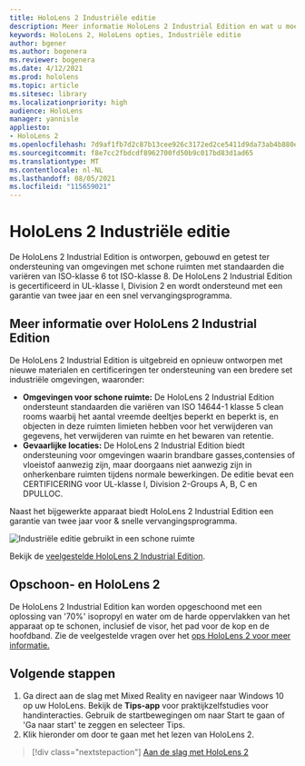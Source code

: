```yaml
---
title: HoloLens 2 Industriële editie
description: Meer informatie HoloLens 2 Industrial Edition en wat u moet doen nadat u een eigen editie hebt gemaakt.
keywords: HoloLens 2, HoloLens opties, Industriële editie
author: bgener
ms.author: bogenera
ms.reviewer: bogenera
ms.date: 4/12/2021
ms.prod: hololens
ms.topic: article
ms.sitesec: library
ms.localizationpriority: high
audience: HoloLens
manager: yannisle
appliesto:
- HoloLens 2
ms.openlocfilehash: 7d9af1fb7d2c87b13cee926c3172ed2ce5411d9da73ab4b880efb1bd837ca3e5
ms.sourcegitcommit: f8e7cc2fbdcdf8962700fd50b9c017bd83d1ad65
ms.translationtype: MT
ms.contentlocale: nl-NL
ms.lasthandoff: 08/05/2021
ms.locfileid: "115659021"
---
```

# <a name="hololens-2-industrial-edition"></a>HoloLens 2 Industriële editie

De HoloLens 2 Industrial Edition is ontworpen, gebouwd en getest ter ondersteuning van omgevingen met schone ruimten met standaarden die variëren van ISO-klasse 6 tot ISO-klasse 8. De HoloLens 2 Industrial Edition is gecertificeerd in UL-klasse I, Division 2 en wordt ondersteund met een garantie van twee jaar en een snel vervangingsprogramma.

## <a name="learn-about-hololens-2-industrial-edition"></a>Meer informatie over HoloLens 2 Industrial Edition

De HoloLens 2 Industrial Edition is uitgebreid en opnieuw ontworpen met nieuwe materialen en certificeringen ter ondersteuning van een bredere set industriële omgevingen, waaronder:

- **Omgevingen voor schone ruimte:** De HoloLens 2 Industrial Edition ondersteunt standaarden die variëren van ISO 14644-1 klasse 5 clean rooms waarbij het aantal vreemde deeltjes beperkt en beperkt is, en objecten in deze ruimten limieten hebben voor het verwijderen van gegevens, het verwijderen van ruimte en het bewaren van retentie.
- **Gevaarlijke locaties:** De HoloLens 2 Industrial Edition biedt ondersteuning voor omgevingen waarin brandbare gasses,contensies of vloeistof aanwezig zijn, maar doorgaans niet aanwezig zijn in onherkenbare ruimten tijdens normale bewerkingen. De editie bevat een CERTIFICERING voor UL-klasse I, Division 2-Groups A, B, C en DPULLOC.

Naast het bijgewerkte apparaat biedt HoloLens 2 Industrial Edition een garantie van twee jaar voor & snelle vervangingsprogramma.

![Industriële editie gebruikt in een schone ruimte](./images/ie-small-pic.png)

Bekijk de [veelgestelde HoloLens 2 Industrial Edition](hololens2-industrial-edition-faq.md).

## <a name="cleaning-and-handling-hololens-2"></a>Opschoon- en HoloLens 2

De HoloLens 2 Industrial Edition kan worden opgeschoond met een oplossing van '70%' isopropyl en water om de harde oppervlakken van het apparaat op te schonen, inclusief de visor, het pad voor de kop en de hoofdband. Zie de veelgestelde vragen over het [ops HoloLens 2 voor meer informatie.](/hololens/hololens2-maintenance)

## <a name="next-steps"></a>Volgende stappen

1. Ga direct aan de slag met Mixed Reality en navigeer naar Windows 10 op uw HoloLens. Bekijk de **Tips-app** voor praktijkzelfstudies voor handinteracties. Gebruik de startbewegingen om naar Start te gaan of 'Ga naar start' te zeggen en selecteer Tips.
1. Klik hieronder om door te gaan met het lezen van HoloLens 2.

> [!div class="nextstepaction"]
> [Aan de slag met HoloLens 2](hololens2-basic-usage.md)